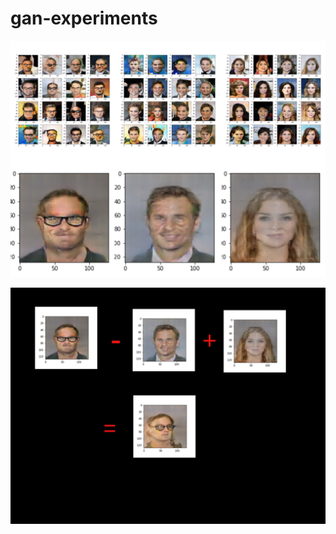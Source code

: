 # gan-experiments

![Average Of Faces](average-of-faces.jpg)

![Vector Manipulation](vector-manipulation.jpg)
